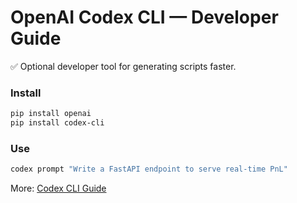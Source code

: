 # OpenAI Codex CLI — Developer Guide

✅ Optional developer tool for generating scripts faster.

### Install
```bash
pip install openai
pip install codex-cli
```

### Use
```bash
codex prompt "Write a FastAPI endpoint to serve real‑time PnL"
```

More: [Codex CLI Guide](https://levelup.gitconnected.com/the-guide-to-openai-codex-cli-e40f21f279d8)

